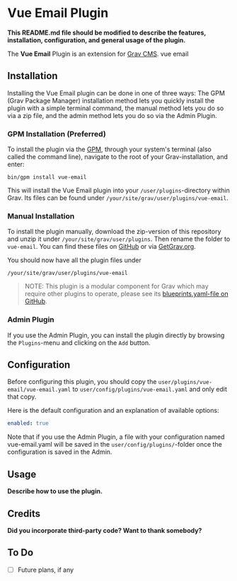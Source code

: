 # Vue Email Plugin

**This README.md file should be modified to describe the features, installation, configuration, and general usage of the plugin.**

The **Vue Email** Plugin is an extension for [Grav CMS](http://github.com/getgrav/grav). vue email

## Installation

Installing the Vue Email plugin can be done in one of three ways: The GPM (Grav Package Manager) installation method lets you quickly install the plugin with a simple terminal command, the manual method lets you do so via a zip file, and the admin method lets you do so via the Admin Plugin.

### GPM Installation (Preferred)

To install the plugin via the [GPM](http://learn.getgrav.org/advanced/grav-gpm), through your system's terminal (also called the command line), navigate to the root of your Grav-installation, and enter:

    bin/gpm install vue-email

This will install the Vue Email plugin into your `/user/plugins`-directory within Grav. Its files can be found under `/your/site/grav/user/plugins/vue-email`.

### Manual Installation

To install the plugin manually, download the zip-version of this repository and unzip it under `/your/site/grav/user/plugins`. Then rename the folder to `vue-email`. You can find these files on [GitHub](https://github.com//grav-plugin-vue-email) or via [GetGrav.org](http://getgrav.org/downloads/plugins#extras).

You should now have all the plugin files under

    /your/site/grav/user/plugins/vue-email
	
> NOTE: This plugin is a modular component for Grav which may require other plugins to operate, please see its [blueprints.yaml-file on GitHub](https://github.com//grav-plugin-vue-email/blob/master/blueprints.yaml).

### Admin Plugin

If you use the Admin Plugin, you can install the plugin directly by browsing the `Plugins`-menu and clicking on the `Add` button.

## Configuration

Before configuring this plugin, you should copy the `user/plugins/vue-email/vue-email.yaml` to `user/config/plugins/vue-email.yaml` and only edit that copy.

Here is the default configuration and an explanation of available options:

```yaml
enabled: true
```

Note that if you use the Admin Plugin, a file with your configuration named vue-email.yaml will be saved in the `user/config/plugins/`-folder once the configuration is saved in the Admin.

## Usage

**Describe how to use the plugin.**

## Credits

**Did you incorporate third-party code? Want to thank somebody?**

## To Do

- [ ] Future plans, if any

